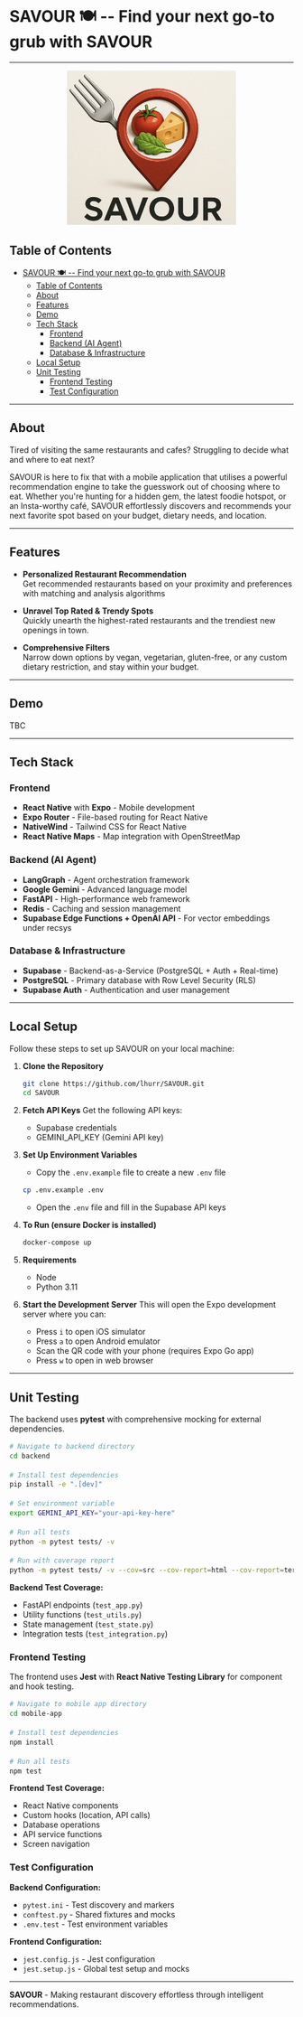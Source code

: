 # SAVOUR 🍽️ -- Find your next go-to grub with SAVOUR

---

<div align="center">
  <img src="./assets/SAVOUR.png" alt="SAVOUR Logo" width="300" />
</div>

## Table of Contents

- [SAVOUR 🍽️ -- Find your next go-to grub with SAVOUR](#savour-️----find-your-next-go-to-grub-with-savour)
  - [Table of Contents](#table-of-contents)
  - [About](#about)
  - [Features](#features)
  - [Demo](#demo)
  - [Tech Stack](#tech-stack)
    - [Frontend](#frontend)
    - [Backend (AI Agent)](#backend-ai-agent)
    - [Database \& Infrastructure](#database--infrastructure)
  - [Local Setup](#local-setup)
  - [Unit Testing](#unit-testing)
    - [Frontend Testing](#frontend-testing)
    - [Test Configuration](#test-configuration)

---

## About
Tired of visiting the same restaurants and cafes? Struggling to decide what and where to eat next?

SAVOUR is here to fix that with a mobile application that utilises a powerful recommendation engine to take the guesswork out of choosing where to eat. Whether you're hunting for a hidden gem, the latest foodie hotspot, or an Insta-worthy café, SAVOUR effortlessly discovers and recommends your next favorite spot based on your budget, dietary needs, and location.

---

## Features

- **Personalized Restaurant Recommendation**  
  Get recommended restaurants based on your proximity and preferences with matching and analysis algorithms

- **Unravel Top Rated & Trendy Spots**  
  Quickly unearth the highest-rated restaurants and the trendiest new openings in town.

- **Comprehensive Filters**  
  Narrow down options by vegan, vegetarian, gluten-free, or any custom dietary restriction, and stay within your budget.

---

## Demo
TBC

---

## Tech Stack

### Frontend
- **React Native** with **Expo** - Mobile development
- **Expo Router** - File-based routing for React Native
- **NativeWind** - Tailwind CSS for React Native
- **React Native Maps** - Map integration with OpenStreetMap

### Backend (AI Agent)
- **LangGraph** - Agent orchestration framework
- **Google Gemini** - Advanced language model
- **FastAPI** - High-performance web framework
- **Redis** - Caching and session management
- **Supabase Edge Functions + OpenAI API** - For vector embeddings under recsys

### Database & Infrastructure
- **Supabase** - Backend-as-a-Service (PostgreSQL + Auth + Real-time)
- **PostgreSQL** - Primary database with Row Level Security (RLS)
- **Supabase Auth** - Authentication and user management



---

## Local Setup

Follow these steps to set up SAVOUR on your local machine:

1. **Clone the Repository**
   ```bash
   git clone https://github.com/lhurr/SAVOUR.git
   cd SAVOUR      
   ```

2. **Fetch API Keys**
   Get the following API keys:
   - Supabase credentials
   - GEMINI_API_KEY (Gemini API key)

3. **Set Up Environment Variables**
   - Copy the `.env.example` file to create a new `.env` file
   ```bash
   cp .env.example .env
   ```
   - Open the `.env` file and fill in the Supabase API keys 

4. **To Run (ensure Docker is installed)**
   ```bash
   docker-compose up
   ```

5. **Requirements**
   - Node
   - Python 3.11

6. **Start the Development Server**
   This will open the Expo development server where you can:
   - Press `i` to open iOS simulator
   - Press `a` to open Android emulator
   - Scan the QR code with your phone (requires Expo Go app)
   - Press `w` to open in web browser

---

## Unit Testing

The backend uses **pytest** with comprehensive mocking for external dependencies.

```bash
# Navigate to backend directory
cd backend

# Install test dependencies
pip install -e ".[dev]"

# Set environment variable 
export GEMINI_API_KEY="your-api-key-here"

# Run all tests
python -m pytest tests/ -v

# Run with coverage report
python -m pytest tests/ -v --cov=src --cov-report=html --cov-report=term
```

**Backend Test Coverage:**
- FastAPI endpoints (`test_app.py`)
- Utility functions (`test_utils.py`)
- State management (`test_state.py`)
- Integration tests (`test_integration.py`)

### Frontend Testing

The frontend uses **Jest** with **React Native Testing Library** for component and hook testing.

```bash
# Navigate to mobile app directory
cd mobile-app

# Install test dependencies
npm install

# Run all tests
npm test
```

**Frontend Test Coverage:**
- React Native components
- Custom hooks (location, API calls)
- Database operations
- API service functions
- Screen navigation


### Test Configuration

**Backend Configuration:**
- `pytest.ini` - Test discovery and markers
- `conftest.py` - Shared fixtures and mocks
- `.env.test` - Test environment variables

**Frontend Configuration:**
- `jest.config.js` - Jest configuration
- `jest.setup.js` - Global test setup and mocks


---

**SAVOUR** - Making restaurant discovery effortless through intelligent recommendations.